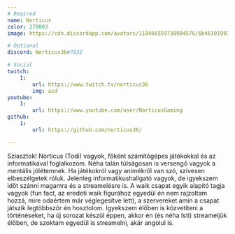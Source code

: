 ```yaml
---
# Reqired
name: Norticus
color: 278003
image: https://cdn.discordapp.com/avatars/118466559738904576/6b4610199259efab8493cafb3e049938.webp

# Optional
discord: Norticus36#7832

# Social
twitch: 
    1:
        url: https://www.twitch.tv/norticus36
		img: asd
youtube: 
    1: 
        url: https://www.youtube.com/user/NorticusGaming
github:
    1:
        url: https://github.com/norticus36/

---
```


Sziasztok! Norticus (Todi) vagyok, főként számítógépes játékokkal és az informatikával foglalkozom. Néha talán túlságosan is versengő vagyok a mentális jólétemnek. Ha játékokról vagy animékről van szó, szívesen elbeszélgetek róluk. Jelenleg informatikushallgató vagyok, de igyekszem időt szánni magamra és a streamelésre is. A waik csapat egyik alapító tagja vagyok (fun fact, az eredeti waik figurához egyedül én nem rajzoltam hozzá, mire odaértem már véglegesítve lett), a szervereket amin a csapat játszik legtöbbször én hosztolom. Igyekszem élőben is közvetíteni a történéseket, ha új sorozat készül éppen, akkor én (és néha Isti) streameljük élőben, de szoktam egyedül is streamelni, akár angolul is.